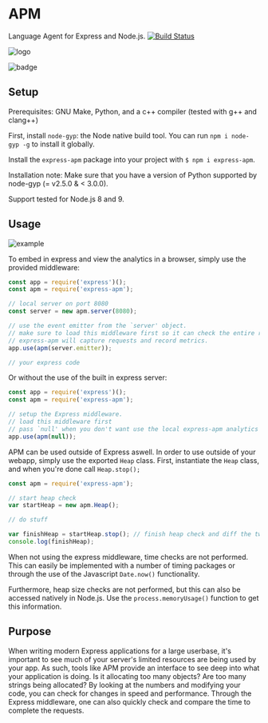 # APM

Language Agent for Express and Node.js.
[![Build Status](https://travis-ci.com/Avuxo/APM.svg?branch=master)](https://travis-ci.com/Avuxo/APM)

![logo](https://i.imgur.com/EDZ0bTE.png)

![badge](https://nodei.co/npm/express-apm.png)

## Setup

Prerequisites: GNU Make, Python, and a c++ compiler (tested with g++ and clang++)

First, install `node-gyp`: the Node native build tool. You can run `npm i node-gyp -g` to install it globally.

Install the `express-apm` package into your project with `$ npm i express-apm`.

Installation note: Make sure that you have a version of Python supported by node-gyp (= v2.5.0 & < 3.0.0).

Support tested for Node.js 8 and 9.

## Usage

![example](https://i.imgur.com/9NbufqR.png)

To embed in express and view the analytics in a browser, simply use the provided middleware:

```js
const app = require('express')();
const apm = require('express-apm');

// local server on port 8080
const server = new apm.server(8080);

// use the event emitter from the `server' object.
// make sure to load this middleware first so it can check the entire request.
// express-apm will capture requests and record metrics.
app.use(apm(server.emitter));

// your express code
```

Or without the use of the built in express server:

```js
const app = require('express')();
const apm = require('express-apm');

// setup the Express middleware.
// load this middleware first
// pass `null' when you don't want use the local express-apm analytics server.
app.use(apm(null));
```

APM can be used outside of Express aswell. In order to use outside of your webapp, simply use the exported `Heap` class. First, instantiate the `Heap` class, and when you're done call `Heap.stop();`

```js
const apm = require('express-apm');

// start heap check
var startHeap = new apm.Heap();

// do stuff

var finishHeap = startHeap.stop(); // finish heap check and diff the two
console.log(finishHeap);
```

When not using the express middleware, time checks are not performed. This can easily be implemented with a number of timing packages or through the use of the Javascript `Date.now()` functionality.

Furthermore, heap size checks are not performed, but this can also be accessed natively in Node.js. Use the `process.memoryUsage()` function to get this information.

## Purpose

When writing modern Express applications for a large userbase, it's important to see much of your server's limited resources are being used by your app. As such, tools like APM provide an interface to see deep into what your application is doing. Is it allocating too many objects? Are too many strings being allocated? By looking at the numbers and modifying your code, you can check for changes in speed and performance. Through the Express middleware, one can also quickly check and compare the time to complete the requests.